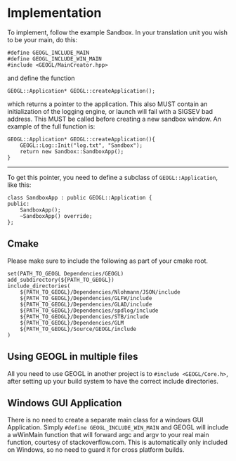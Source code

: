 # Implementation
To implement, follow the example Sandbox.
In your translation unit you wish to be your main, do this:
```
#define GEOGL_INCLUDE_MAIN
#define GEOGL_INCLUDE_WIN_MAIN
#include <GEOGL/MainCreator.hpp>
```
and define the function 
```
GEOGL::Application* GEOGL::createApplication();
```
which returns a pointer to the application. This also MUST contain an initialization of
the logging engine, or launch will fail with a SIGSEV bad address. This MUST be called
before creating a new sandbox window. An example of the full function is:
```
GEOGL::Application* GEOGL::createApplication(){
    GEOGL::Log::Init("log.txt", "Sandbox");
    return new Sandbox::SandboxApp();
}
```

-------------------------------------------
To get this pointer, you need to define a subclass of `GEOGL::Application`,
like this:
```
class SandboxApp : public GEOGL::Application {
public:
    SandboxApp();
    ~SandboxApp() override;
};
```
## Cmake
Please make sure to include the following as part of your cmake
root.
```
set(PATH_TO_GEOGL Dependencies/GEOGL)
add_subdirectory(${PATH_TO_GEOGL})
include_directories(
    ${PATH_TO_GEOGL}/Dependencies/Nlohmann/JSON/include
    ${PATH_TO_GEOGL}/Dependencies/GLFW/include
    ${PATH_TO_GEOGL}/Dependencies/GLAD/include
    ${PATH_TO_GEOGL}/Dependencies/spdlog/include
    ${PATH_TO_GEOGL}/Dependencies/STB/include
    ${PATH_TO_GEOGL}/Dependencies/GLM
    ${PATH_TO_GEOGL}/Source/GEOGL/include
)

```

## Using GEOGL in multiple files
All you need to use GEOGL in another project
is to `#include <GEOGL/Core.h>`, after setting up
your build system to have the correct include directories.

## Windows GUI Application
There is no need to create a separate main class for a windows
GUI Application. Simply `#define GEOGL_INCLUDE_WIN_MAIN` and
GEOGL will include a wWinMain function that will forward argc and argv
to your real main function, courtesy of stackoverflow.com. This is automatically
only included on Windows, so no need to guard it for cross platform builds.
